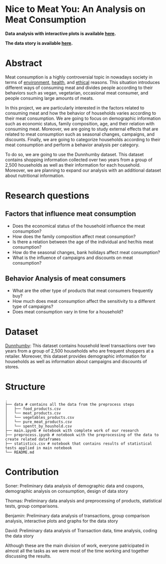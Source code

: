 # Nice to Meat You: An Analysis on Meat Consumption

**Data analysis with interactive plots is available [here](https://nbviewer.jupyter.org/github/BenjaminEngelman/ADA-Project/blob/master/main.ipynb?flush_cache=true).**

**The data story is available [here](http://benjaminengelman.github.io/).**

# Abstract
Meat consumption is a highly controversial topic in nowadays society in terms of [environment](https://www.theguardian.com/environment/2018/oct/10/huge-reduction-in-meat-eating-essential-to-avoid-climate-breakdown), [health](https://gamechangersmovie.com/), and [ethical](http://traslosmuros.com/en/slaughterhouse-documentary/) reasons. This situation introduces different ways of consuming meat and divides people according to their behaviors such as vegan, vegetarian, occasional meat consumer, and people consuming large amounts of meats.

In this project, we are particularly interested in the factors related to consuming meat and how the behavior of households varies according to their meat consumption. We are going to focus on demographic information such as economic status, family composition, age, and their relation with consuming meat. Moreover, we are going to study external effects that are related to meat consumption such as seasonal changes, campaigns, and discounts. Finally, we are going to categorize households according to their meat consumption and perform a behavior analysis per category.

To do so, we are going to use the Dunnhumby dataset. This dataset contains shopping information collected over two years from a group of 2,500 households as well as their information for each household. Moreover, we are planning to expand our analysis with an additional dataset about nutritional information.

# Research questions
## Factors that influence meat consumption
* Does the economical status of the household influence the meat consumption?
* How does the family composition affect meat consumption?
* Is there a relation between the age of the individual and her/his meat consumption?
* How do the seasonal changes, bank holidays affect meat consumption?
* What is the influence of campaigns and discounts on meat consumption?
## Behavior Analysis of meat consumers
* What are the other type of products that meat consumers frequently buy?
* How much does meat consumption affect the sensitivity to a different type of campaigns?
* Does meat consumption vary in time for a household?

# Dataset
[Dunnhumby](https://www.dunnhumby.com/careers/engineering/sourcefiles): This dataset contains household level transactions over two years from a group of 2,500 households who are frequent shoppers at a retailer. Moreover, this dataset provides demographic information for households as well as information about campaigns and discounts of stores.

# Structure
```
.
├── data # contains all the data from the preprocess steps
│   ├── food_products.csv
│   └── meat_products.csv
│   └── vegetables_products.csv
│   └── pure_meat_products.csv
│   └── spentt_by_houshold.csv
├── main.ipynb # notebook with complete work of our research
├── preprocess.ipynb # notebook with the preprocessing of the data to create related dataframes
├── statistics.csv # notebook that contains results of statistical tests applied in main notebook
└── README.md
```

# Contribution

Soner: Preliminary data analysis of demographic data and coupons, demographic analysis on consumption, design of data story

Thomas: Preliminary data analysis and preprocessing of products, statistical tests, group comparisons.

Benjamin: Preliminary data analysis of transactions, group comparison analysis, interactive plots and graphs for the data story

David: Preliminary data analysis of Transaction data, time analysis, coding the data story

Although these are the main division of work, everyone patricipated in almost all the tasks as we were most of the time working and together discussing the results.
